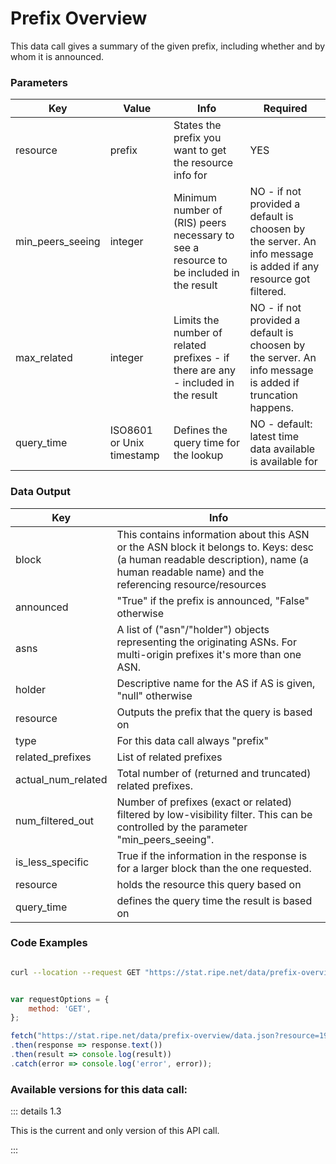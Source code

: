 # Prefix Overview

This data call gives a summary of the given prefix, including whether and by whom it is announced.

<RestRepl baseUrl="https://stat.ripe.net/data/prefix-overview/data.json" method="GET" :searchParams="{ resource:'193/23'}"/>

### Parameters

| Key | Value | Info | Required |
| --- | --- | --- | --- |
| resource | prefix | States the prefix you want to get the resource info for | YES |
| min\_peers\_seeing | integer | Minimum number of (RIS) peers necessary to see a resource to be included in the result | NO - if not provided a default is choosen by the server. An info message is added if any resource got filtered. |
| max_related | integer | Limits the number of related prefixes - if there are any - included in the result | NO - if not provided a default is choosen by the server. An info message is added if truncation happens. |
| query_time | ISO8601 or Unix timestamp | Defines the query time for the lookup | NO - default: latest time data available is available for |

### Data Output

| Key | Info |
| --- | --- |
| block | This contains information about this ASN or the ASN block it belongs to. Keys: desc (a human readable description), name (a human readable name) and the referencing resource/resources |
| announced | "True" if the prefix is announced, "False" otherwise |
| asns | A list of ("asn"/"holder") objects representing the originating ASNs. For multi-origin prefixes it's more than one ASN. |
| holder | Descriptive name for the AS if AS is given, "null" otherwise |
| resource | Outputs the prefix that the query is based on |
| type | For this data call always "prefix" |
| related_prefixes | List of related prefixes |
| actual\_num\_related | Total number of (returned and truncated) related prefixes. |
| num\_filtered\_out | Number of prefixes (exact or related) filtered by low-visibility filter. This can be controlled by the parameter "min\_peers\_seeing". |
| is\_less\_specific | True if the information in the response is for a larger block than the one requested. |
| resource | holds the resource this query based on |
| query_time | defines the query time the result is based on |


### Code Examples
<CodeGroup>
<CodeGroupItem title="cURL">

```bash

curl --location --request GET "https://stat.ripe.net/data/prefix-overview/data.json?resource=193/23"


```

</CodeGroupItem>

<CodeGroupItem title="JS">

```js

var requestOptions = {
	method: 'GET',
};

fetch("https://stat.ripe.net/data/prefix-overview/data.json?resource=193/23", requestOptions)
.then(response => response.text())
.then(result => console.log(result))
.catch(error => console.log('error', error));


```

</CodeGroupItem>
</CodeGroup>

### Available versions for this data call:
::: details 1.3

This is the current and only version of this API call.

:::
  